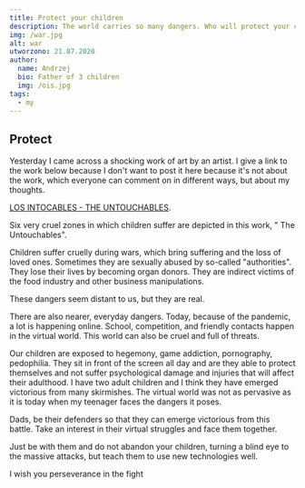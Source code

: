 ```yaml
---
title: Protect your children
description: The world carries so many dangers. Who will protect your children? You are on the front line.
img: /war.jpg
alt: war
utworzono: 21.07.2020
author:
  name: Andrzej
  bio: Father of 3 children
  img: /ois.jpg
tags:
  - my
---
```


## Protect

Yesterday I came across a shocking work of art by an artist. I give a link to the work below because I don't want to post it here because it's not about the work, which everyone can comment on in different ways, but about my thoughts.

[LOS INTOCABLES - THE UNTOUCHABLES](https://vimeo.com/81485559 'LOS INTOCABLES - THE UNTOUCHABLES').

Six very cruel zones in which children suffer are depicted in this work, " The Untouchables".

Children suffer cruelly during wars, which bring suffering and the loss of loved ones. Sometimes they are sexually abused by so-called "authorities". They lose their lives by becoming organ donors. They are indirect victims of the food industry and other business manipulations.

These dangers seem distant to us, but they are real.

There are also nearer, everyday dangers. Today, because of the pandemic, a lot is happening online. School, competition, and friendly contacts happen in the virtual world. This world can also be cruel and full of threats.

Our children are exposed to hegemony, game addiction, pornography, pedophilia. They sit in front of the screen all day and are they able to protect themselves and not suffer psychological damage and injuries that will affect their adulthood. I have two adult children and I think they have emerged victorious from many skirmishes. The virtual world was not as pervasive as it is today when my teenager faces the dangers it poses.

Dads, be their defenders so that they can emerge victorious from this battle. Take an interest in their virtual struggles and face them together.

Just be with them and do not abandon your children, turning a blind eye to the massive attacks, but teach them to use new technologies well.

I wish you perseverance in the fight
